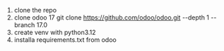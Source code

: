 1. clone the repo
2. clone odoo 17 git clone https://github.com/odoo/odoo.git --depth 1 --branch 17.0
3. create venv with python3.12
4. installa requirements.txt from odoo
